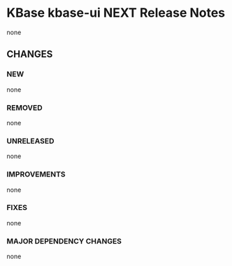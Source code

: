 # KBase kbase-ui NEXT Release Notes

none

## CHANGES

### NEW

none

### REMOVED

none

### UNRELEASED

none

### IMPROVEMENTS

none

### FIXES

none

### MAJOR DEPENDENCY CHANGES

none
